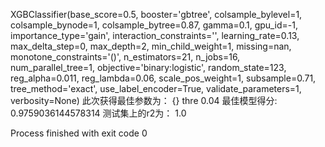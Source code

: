 XGBClassifier(base_score=0.5, booster='gbtree', colsample_bylevel=1,
       colsample_bynode=1, colsample_bytree=0.87, gamma=0.1, gpu_id=-1,
       importance_type='gain', interaction_constraints='',
       learning_rate=0.13, max_delta_step=0, max_depth=2,
       min_child_weight=1, missing=nan, monotone_constraints='()',
       n_estimators=21, n_jobs=16, num_parallel_tree=1,
       objective='binary:logistic', random_state=123, reg_alpha=0.011,
       reg_lambda=0.06, scale_pos_weight=1, subsample=0.71,
       tree_method='exact', use_label_encoder=True, validate_parameters=1,
       verbosity=None)
此次获得最佳参数为： {}
thre 0.04 最佳模型得分: 0.9759036144578314 测试集上的r2为： 1.0

Process finished with exit code 0

